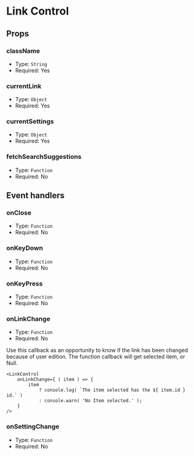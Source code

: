 # Link Control

## Props

### className

- Type: `String`
- Required: Yes

### currentLink

- Type: `Object`
- Required: Yes

### currentSettings

- Type: `Object`
- Required: Yes

### fetchSearchSuggestions

- Type: `Function`
- Required: No

## Event handlers

### onClose

- Type: `Function`
- Required: No

### onKeyDown

- Type: `Function`
- Required: No

### onKeyPress

- Type: `Function`
- Required: No

### onLinkChange

- Type: `Function`
- Required: No

Use this callback as an opportunity to know if the link has been changed because of user edition.
The function callback will get selected item, or Null.

```es6
<LinkControl
	onLinkChange={ ( item ) => {
		item
			? console.log( `The item selected has the ${ item.id } id.` )
			: console.warn( 'No Item selected.' );
	}
/> 
```  

### onSettingChange

- Type: `Function`
- Required: No
